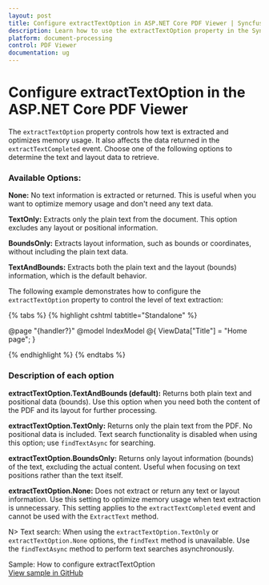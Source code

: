 ```yaml
---
layout: post
title: Configure extractTextOption in ASP.NET Core PDF Viewer | Syncfusion
description: Learn how to use the extractTextOption property in the Syncfusion ASP.NET Core PDF Viewer to control text extraction and memory usage.
platform: document-processing
control: PDF Viewer
documentation: ug
---
```


# Configure extractTextOption in the ASP.NET Core PDF Viewer

The `extractTextOption` property controls how text is extracted and optimizes memory usage. It also affects the data returned in the `extractTextCompleted` event. Choose one of the following options to determine the text and layout data to retrieve.

### Available Options:

**None:** No text information is extracted or returned. This is useful when you want to optimize memory usage and don't need any text data.

**TextOnly:** Extracts only the plain text from the document. This option excludes any layout or positional information.

**BoundsOnly:** Extracts layout information, such as bounds or coordinates, without including the plain text data.

**TextAndBounds:** Extracts both the plain text and the layout (bounds) information, which is the default behavior.

The following example demonstrates how to configure the `extractTextOption` property to control the level of text extraction:

{% tabs %}
{% highlight cshtml tabtitle="Standalone" %}

@page "{handler?}"
@model IndexModel
@{
    ViewData["Title"] = "Home page";
}

<div class="text-center">
    <ejs-pdfviewer id="pdfviewer" style="height:600px" resourceUrl="https://cdn.syncfusion.com/ej2/29.1.33/dist/ej2-pdfviewer-lib" documentPath="https://cdn.syncfusion.com/content/pdf/pdf-succinctly.pdf" extractTextOption="None">
    </ejs-pdfviewer>
</div>

<script type="text/javascript">

</script>

{% endhighlight %}
{% endtabs %}

### Description of each option
**extractTextOption.TextAndBounds (default):** Returns both plain text and positional data (bounds). Use this option when you need both the content of the PDF and its layout for further processing.

**extractTextOption.TextOnly:** Returns only the plain text from the PDF. No positional data is included. Text search functionality is disabled when using this option; use `findTextAsync` for searching.

**extractTextOption.BoundsOnly:** Returns only layout information (bounds) of the text, excluding the actual content. Useful when focusing on text positions rather than the text itself.

**extractTextOption.None:** Does not extract or return any text or layout information. Use this setting to optimize memory usage when text extraction is unnecessary. This setting applies to the `extractTextCompleted` event and cannot be used with the `ExtractText` method.

N> Text search: When using the `extractTextOption.TextOnly` or `extractTextOption.None` options, the `findText` method is unavailable. Use the `findTextAsync` method to perform text searches asynchronously.

Sample: How to configure extractTextOption  
[View sample in GitHub](https://github.com/SyncfusionExamples/asp-core-pdf-viewer-examples/tree/master/How%20to)
